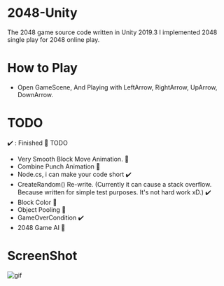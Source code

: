 # 2048-Unity
 The 2048 game source code written in Unity 2019.3
 I implemented 2048 single play for 2048 online play. 
 
# How to Play
 - Open GameScene, And Playing with LeftArrow, RightArrow, UpArrow, DownArrow. 
 
# TODO 
 :heavy_check_mark: : Finished :small_orange_diamond: TODO

 * Very Smooth Block Move Animation. :small_orange_diamond:
 * Combine Punch Animation :small_orange_diamond:
 * Node.cs, i can make your code short :heavy_check_mark:
 * CreateRandom() Re-write. (Currently it can cause a stack overflow. Because written for simple test purposes. It's not hard work xD.) :heavy_check_mark:
 * Block Color :small_orange_diamond:
 * Object Pooling :small_orange_diamond:
 * GameOverCondition :heavy_check_mark:
 * 2048 Game AI :small_orange_diamond:
 
 # ScreenShot

![gif](https://github.com/shlifedev/2048-Unity/blob/master/app.gif?raw=true)
